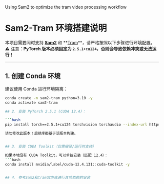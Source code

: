 Using Sam2 to optimize the tram video processing workflow 

# Sam2-Tram 环境搭建说明

本项目需要同时支持 **[Sam2](https://github.com/facebookresearch/sam2)** 和 **[Tram](https://github.com/...)**，请严格按照以下步骤进行环境配置。  
⚠️ 注意：**PyTorch 版本必须固定为 `2.5.1+cu124`，否则会导致依赖冲突或无法运行！**

---

## 1. 创建 Conda 环境
建议使用 Conda 进行环境隔离：

```bash
conda create -n sam2-tram python=3.10 -y
conda activate sam2-tram

## 2. 安装 PyTorch 2.5.1 (CUDA 12.4)：

```bash
pip install torch==2.5.1+cu124 torchvision torchaudio --index-url https://download.pytorch.org/whl/cu124

请勿修改此版本！后续库都基于该版本构建。


## 3. 安装 CUDA Toolkit（仅需编译/运行时支持）

如果本地没有 CUDA Toolkit，可以单独安装（匹配 12.4）：
```bash
conda install nvidia/label/cuda-12.4.131::cuda-toolkit -y


## 4. 参考Sam2和tram官方库进行其他依赖的安装
